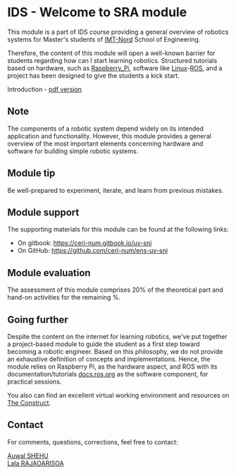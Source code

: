 # IDS - Welcome to SRA module

This module is a part of IDS course providing a general overview of robotics systems for Master's students of [IMT-Nord](http://www.imt-nord-europe.fr) School of Engineering.

Therefore, the content of this module will open a well-known barrier for students regarding how can I start learning robotics. Structured tutorials based on hardware, such as [Raspberry_Pi](https://www.raspberrypi.org/), software like [Linux](https://ubuntu.com/download/desktop)-[ROS](https://ros.org/), and a project has been designed to give the students a kick start.

Introduction - [pdf version]()

## Note

The components of a robotic system depend widely on its intended application and functionality. However, this module provides a general overview of the most important elements concerning hardware and software for building simple robotic systems.

## Module tip

Be well-prepared to experiment, iterate, and learn from previous mistakes.

## Module support

The supporting materials for this module can be found at the following links:

- On gitbook: <https://ceri-num.gitbook.io/uv-sni>
- On GitHub: <https://github.com/ceri-num/ens-uv-sni>

## Module evaluation

The assessment of this module comprises 20% of the theoretical part and hand-on activities for the remaining %.

## Going further

Despite the content on the internet for learning robotics, we've put together a project-based module to guide the student as a first step toward becoming a robotic engineer. Based on this philosophy, we do not provide an exhaustive definition of concepts and implementations. Hence, the module relies on Raspberry Pi, as the hardware aspect, and ROS with its documentation/tutorials [docs.ros.org](https://docs.ros.org) as the software component, for practical sessions.

You also can find an excellent virtual working environment and resources on [The Construct](https://www.theconstructsim.com/).

## Contact

For comments, questions, corrections, feel free to contact:

[Auwal SHEHU](mailto://auwal.shehu@imt-nord-europe.fr)  
[Lala RAJAOARISOA](mailto://lala.rajaoarisoa@imt-nord-europe.fr)
